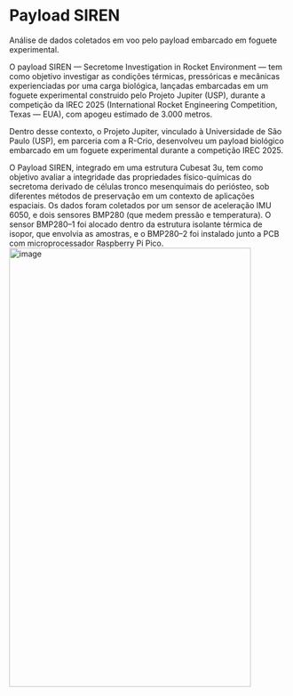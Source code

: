 # Payload SIREN 
Análise de dados coletados em voo pelo payload embarcado em foguete experimental.

O payload SIREN — Secretome Investigation in Rocket Environment — tem como objetivo investigar as condições térmicas, pressóricas e mecânicas experienciadas por uma carga biológica, lançadas embarcadas em um foguete experimental construido pelo Projeto Jupiter (USP), durante a competição da IREC 2025 (International Rocket Engineering Competition, Texas — EUA), com apogeu estimado de 3.000 metros.

Dentro desse contexto, o Projeto Jupiter, vinculado à Universidade de São Paulo (USP), em parceria com a R-Crio, desenvolveu um payload biológico embarcado em um foguete experimental durante a competição IREC 2025.

O Payload SIREN, integrado em uma estrutura Cubesat 3u, tem como objetivo avaliar a integridade das propriedades físico-químicas do secretoma derivado de células tronco mesenquimais do periósteo, sob diferentes métodos de preservação em um contexto de aplicações espaciais. Os dados foram coletados por um sensor de aceleração IMU 6050, e dois sensores BMP280 (que medem pressão e temperatura). O sensor BMP280–1 foi alocado dentro da estrutura isolante térmica de isopor, que envolvia as amostras, e o BMP280–2 foi instalado junto a PCB com microprocessador Raspberry Pi Pico.
<img width="435" height="789" alt="image" src="https://github.com/user-attachments/assets/b7f28bf1-41dc-4586-a7b2-74a326434f68" />
